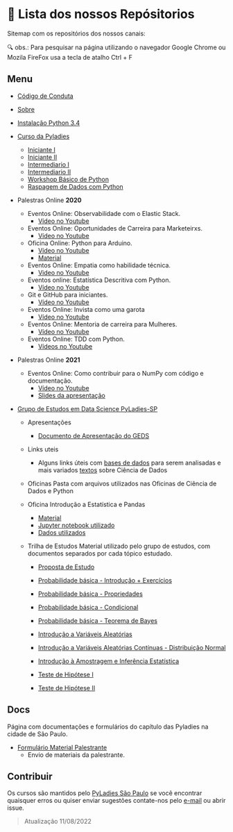 # 🚀 Lista dos nossos Repósitorios

Sitemap com os repositórios dos nossos canais:

🔍 obs.: Para pesquisar na página utilizando o navegador Google Chrome ou Mozila FireFox usa a tecla de atalho Ctrl + F
## Menu
- [Código de Conduta](https://github.com/PyLadiesSP/codigo-de-conduta)

- [Sobre](https://github.com/PyLadiesSP/sobre)

- [Instalação Python 3.4](https://github.com/PyLadiesSP/Cursos/blob/master/tutoriais/instalacao_python3-4.pdf)

- [Curso da Pyladies](https://github.com/PyLadiesSP/Cursos)

    * [Iniciante I](https://github.com/PyLadiesSP/Cursos/blob/master/Basico_I/Basico_1.pdf)
    * [Iniciante II](https://github.com/PyLadiesSP/Cursos/blob/master/Basico_II/basico_II.pdf)
    * [Intermediario I](https://github.com/PyLadiesSP/Cursos/blob/master/Intermediario_I/IntermediarioI_PyLadiesSP.pdf)
    * [Intermediario II](https://github.com/PyLadiesSP/Cursos/blob/master/Intermediario_II/Intermediario_II.pdf)
    * [Workshop Básico de Python](https://github.com/PyLadiesSP/Cursos/blob/master/Workshops/Workshop_PyLadiesSP.pdf)
    * [Raspagem de Dados com Python](https://github.com/PyLadiesSP/Cursos/blob/master/Workshops/Raspagem_de_dados_PyLadiesSP.pdf)

- Palestras Online **2020**
    * Eventos Online: Observabilidade com o Elastic Stack.
        - [Vídeo no Youtube](https://www.youtube.com/watch?v=LghF8-uwBEk)
    - Eventos Online: Oportunidades de Carreira para Marketeirxs.
        - [Vídeo no Youtube](https://www.youtube.com/watch?v=4LSBHvCPWwc)
    - Oficina Online: Python para Arduino.
       - [Vídeo no Youtube](https://www.youtube.com/watch?v=a1TyTHMpHI4)
       - [Material]()
   - Eventos Online: Empatia como habilidade técnica.
       - [Video no Youtube](https://www.youtube.com/watch?v=6HGxDFxJceE)
   - Eventos online: Estatística Descritiva com Python.
     - [Vídeo no Youtube](https://www.youtube.com/watch?v=SecPlgDw7c4)
  - Git e GitHub para iniciantes.
    - [Vídeo no Youtube](https://www.youtube.com/watch?v=1WwywaZWe6s)
  -  Eventos Online: Invista como uma garota
     -  [Vídeo no Youtube](https://www.youtube.com/watch?v=RrdYND2EPyE)
  - Eventos Online: Mentoria de carreira para Mulheres.
    - [Vídeo no Youtube](https://www.youtube.com/watch?v=xzrt6noI8bw)
  - Eventos Online: TDD com Python.
    - [Vídeos no Youtube](https://www.youtube.com/watch?v=Qf-UyaOb7Xw)
   
- Palestras Online **2021**
    * Eventos Online: Como contribuir para o NumPy com código e documentação.
        - [Vídeo no Youtube](https://www.youtube.com/watch?v=kAC-62are7I)
        -  [Slides da apresentação](https://github.com/PyLadiesSP/palestras/blob/master/20210220_documentacao_numpy/como_contribuir_numpy.pdf)

- [Grupo de Estudos em Data Science PyLadies-SP](https://github.com/PyLadiesSP/data-science)

   - Apresentações
      - [Documento de Apresentação do GEDS](https://github.com/PyLadiesSP/data-science/blob/master/Apresentacoes/grupo_de_estudos_estimula_troca_de_saber_Pyladies_SP.pdf)

   - Links uteis
      - Alguns links úteis com [bases de dados](https://github.com/PyLadiesSP/data-science/tree/master/Links_uteis/Bases_de_dados) para serem analisadas e mais variados [textos](https://github.com/PyLadiesSP/data-science/tree/master/Links_uteis/Textos_sobre_Ciencia_de_Dados) sobre Ciência de Dados

   -  Oficinas
Pasta com arquivos utilizados nas Oficinas de Ciência de Dados e Python

   - Oficina Introdução a Estatística e Pandas
      - [Material](https://github.com/PyLadiesSP/data-science/blob/master/Oficinas/oficina_introdu%C3%A7%C3%A3o_estatistica_pandas/Workshop%20Introdu%C3%A7%C3%A3o%20a%20Estat%C3%ADstica%20e%20Pandas%20Respostas.pdf)
      - [Jupyter notebook utilizado](https://github.com/PyLadiesSP/data-science/blob/master/Oficinas/oficina_introdu%C3%A7%C3%A3o_estatistica_pandas/tips_notebook.ipynb)
      - [Dados utilizados](https://github.com/PyLadiesSP/data-science/blob/master/Oficinas/oficina_introdu%C3%A7%C3%A3o_estatistica_pandas/tips.csv)

   - Trilha de Estudos 
Material utilizado pelo grupo de estudos, com documentos separados por cada tópico estudado.

      - [Proposta de Estudo](https://pyladiessp.github.io/data-science/Trilha%20de%20Estudos/proposta_estudo.pdf)

      - [Probabilidade básica - Introdução + Exercícios](https://github.com/PyLadiesSP/data-science/blob/master/Trilha_de_Estudos/01%20material.pdf)

      - [Probabilidade básica - Propriedades](https://github.com/PyLadiesSP/data-science/blob/master/Trilha_de_Estudos/02%20material.pdf)

      - [Probabilidade básica - Condicional](https://github.com/PyLadiesSP/data-science/blob/master/Trilha_de_Estudos/03%20material.pdf)

      - [Probabilidade básica - Teorema de Bayes](https://github.com/PyLadiesSP/data-science/blob/master/Trilha_de_Estudos/04%20material.pdf)

     - [Introdução a Variáveis Aleatórias](https://github.com/PyLadiesSP/data-science/blob/master/Trilha_de_Estudos/05%20material.pdf)

     - [Introdução a Variáveis Aleatórias Contínuas - Distribuição Normal](https://github.com/PyLadiesSP/data-science/blob/master/Trilha_de_Estudos/06%20material.pdf)

     - [Introdução à Amostragem e Inferência Estatística](https://github.com/PyLadiesSP/data-science/blob/master/Trilha_de_Estudos/07%20material.pdf)

     - [Teste de Hipótese I](https://github.com/PyLadiesSP/data-science/blob/master/Trilha_de_Estudos/08%20material.pdf)

     - [Teste de Hipótese II](https://github.com/PyLadiesSP/data-science/blob/master/Trilha_de_Estudos/09%20material.pdf)

## Docs

Página com documentações e formulários do capítulo das Pyladies na cidade de São Paulo.

- [Formulário Material Palestrante](http://google.com)
    - Envio de materiais da palestrante.

## Contribuir

Os cursos são mantidos pelo [PyLadies São Paulo](https://pyladiessp.github.io) se você encontrar quaisquer erros ou quiser enviar sugestões contate-nos pelo [e-mail](mailto:saopaulo@pyladies.com) ou abrir issue.

> Atualização 11/08/2022
